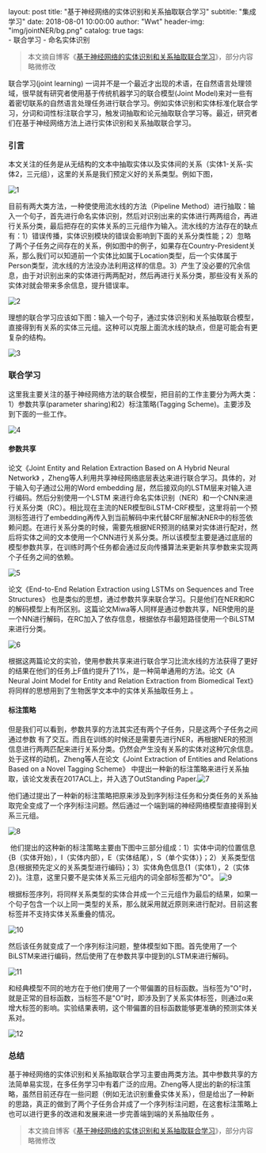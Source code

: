 layout:     post
title:      "基于神经网络的实体识别和关系抽取联合学习"
subtitle:   "集成学习"
date:       2018-08-01 10:00:00
author:     "Wwt"
header-img: "img/jointNER/bg.png"
catalog: true
tags:   
    - 联合学习
    - 命名实体识别

>本文摘自博客《[基于神经网络的实体识别和关系抽取联合学习](https://www.cnblogs.com/robert-dlut/p/7710735.html)》，部分内容略微修改



联合学习(joint learning) 一词并不是一个最近才出现的术语，在自然语言处理领域，很早就有研究者使用基于传统机器学习的联合模型(Joint Model)来对一些有着密切联系的自然语言处理任务进行联合学习。例如实体识别和实体标准化联合学习，分词和词性标注联合学习，触发词抽取和论元抽取联合学习等。最近，研究者们在基于神经网络方法上进行实体识别和关系抽取联合学习。

### 引言

本文关注的任务是从无结构的文本中抽取实体以及实体间的关系（实体1-关系-实体2，三元组），这里的关系是我们预定义好的关系类型。例如下图，

![1](/img/jointNER/1.png)

目前有两大类方法，一种使使用流水线的方法（Pipeline Method）进行抽取：输入一个句子，首先进行命名实体识别，然后对识别出来的实体进行两两组合，再进行关系分类，最后把存在的实体关系的三元组作为输入。流水线的方法存在的缺点有：1）错误传播，实体识别模块的错误会影响到下面的关系分类性能；2）忽略了两个子任务之间存在的关系，例如图中的例子，如果存在Country-President关系，那么我们可以知道前一个实体比如属于Location类型，后一个实体属于Person类型，流水线的方法没办法利用这样的信息。3）产生了没必要的冗余信息，由于对识别出来的实体进行两两配对，然后再进行关系分类，那些没有关系的实体对就会带来多余信息，提升错误率。

![2](/img/jointNER/2.png)

理想的联合学习应该如下图：输入一个句子，通过实体识别和关系抽取联合模型，直接得到有关系的实体三元组。这种可以克服上面流水线的缺点，但是可能会有更复杂的结构。

![3](/img/jointNER/3.png)

### 联合学习

这里我主要关注的基于神经网络方法的联合模型，把目前的工作主要分为两大类：1）参数共享(parameter sharing)和2）标注策略(Tagging Scheme)。主要涉及到下面的一些工作。

![4](/img/jointNER/4.png)

#### 参数共享

论文《Joint Entity and Relation Extraction Based on A Hybrid Neural Network》 ，Zheng等人利用共享神经网络底层表达来进行联合学习。具体的，对于输入句子通过公用的Word embedding 层，然后接双向的LSTM层来对输入进行编码。然后分别使用一个LSTM 来进行命名实体识别（NER）和一个CNN来进行关系分类（RC）。相比现在主流的NER模型BiLSTM-CRF模型，这里将前一个预测标签进行了embedding再传入到当前解码中来代替CRF层解决NER中的标签依赖问题。在进行关系分类的时候，需要先根据NER预测的结果对实体进行配对，然后将实体之间的文本使用一个CNN进行关系分类。所以该模型主要是通过底层的模型参数共享，在训练时两个任务都会通过反向传播算法来更新共享参数来实现两个子任务之间的依赖。

![5](/img/jointNER/5.png)

论文《End-to-End Relation Extraction using LSTMs on Sequences and Tree Structures》 也是类似的思想，通过参数共享来联合学习。只是他们在NER和RC的解码模型上有所区别。这篇论文Miwa等人同样是通过参数共享，NER使用的是一个NN进行解码，在RC加入了依存信息，根据依存书最短路径使用一个BiLSTM来进行分类。

![6](/img/jointNER/6.png)

根据这两篇论文的实验，使用参数共享来进行联合学习比流水线的方法获得了更好的结果在他们的任务上F值约提升了1%，是一种简单通用的方法。论文《A Neural Joint Model for Entity and Relation Extraction from Biomedical Text》将同样的思想用到了生物医学文本中的实体关系抽取任务上 。

#### 标注策略

但是我们可以看到，参数共享的方法其实还有两个子任务，只是这两个子任务之间通过参数 有了交互。而且在训练的时候还是需要先进行NER，再根据NER的预测信息进行两两匹配来进行关系分类。仍然会产生没有关系的实体对这种冗余信息。处于这样的动机，Zheng等人在论文《Joint Extraction of Entities and Relations Based on a Novel Tagging Scheme》 中提出一种新的标注策略来进行关系抽取，该论文发表在2017ACL上，并入选了OutStanding Paper.![7](/img/jointNER/7.png)

他们通过提出了一种新的标注策略把原来涉及到序列标注任务和分类任务的关系抽取完全变成了一个序列标注问题。然后通过一个端到端的神经网络模型直接得到关系三元组。

![8](/img/jointNER/8.png)

 他们提出的这种新的标注策略主要由下图中三部分组成：1）实体中词的位置信息{B（实体开始），I（实体内部），E（实体结尾），S（单个实体）}；2）关系类型信息{根据预先定义的关系类型进行编码}；3）实体角色信息{1（实体1），2（实体2）}。注意，这里只要不是实体关系三元组内的词全部标签都为"O"。 ![9](/img/jointNER/9.png)

根据标签序列，将同样关系类型的实体合并成一个三元组作为最后的结果，如果一个句子包含一个以上同一类型的关系，那么就采用就近原则来进行配对。目前这套标签并不支持实体关系重叠的情况。 

![10](/img/jointNER/10.png)

然后该任务就变成了一个序列标注问题，整体模型如下图。首先使用了一个BiLSTM来进行编码，然后使用了在参数共享中提到的LSTM来进行解码。 

![11](/img/jointNER/11.png)

和经典模型不同的地方在于他们使用了一个带偏置的目标函数。当标签为"O"时，就是正常的目标函数，当标签不是"O"时，即涉及到了关系实体标签，则通过α来增大标签的影响。实验结果表明，这个带偏置的目标函数能够更准确的预测实体关系对。

 ![12](/img/jointNER/12.png)



### 总结

基于神经网络的实体识别和关系抽取联合学习主要由两类方法。其中参数共享的方法简单易实现，在多任务学习中有着广泛的应用。Zheng等人提出的新的标注策略，虽然目前还存在一些问题（例如无法识别重叠实体关系），但是给出了一种新的思路，真正的做到了两个子任务合并成了一个序列标注问题，在这套标注策略上也可以进行更多的改进和发展来进一步完善端到端的关系抽取任务 。

> 本文摘自博客《[基于神经网络的实体识别和关系抽取联合学习](https://www.cnblogs.com/robert-dlut/p/7710735.html)》，部分内容略微修改












